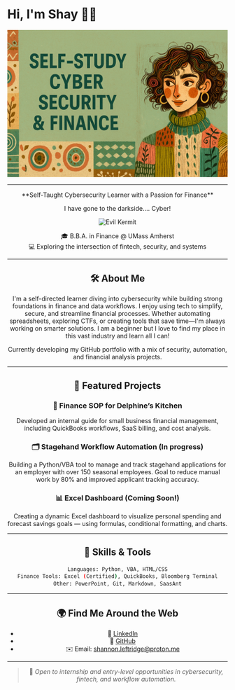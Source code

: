 # Hi, I'm Shay 👋🏽

![Cute banner](Image/Banner.png)
    
---

<div align="center">
**Self-Taught Cybersecurity Learner with a Passion for Finance**  

I have gone to the darkside.... Cyber!

![Evil Kermit](Image/Evilkermit.png)


🎓 B.B.A. in Finance @ UMass Amherst  
💻 Exploring the intersection of fintech, security, and systems

---

## 🛠 About Me
I'm a self-directed learner diving into cybersecurity while building strong foundations in finance and data workflows. I enjoy using tech to simplify, secure, and streamline financial processes. Whether automating spreadsheets, exploring CTFs, or creating tools that save time—I'm always working on smarter solutions. I am a beginner but I love to find my place in this vast industry and learn all I can!

Currently developing my GitHub portfolio with a mix of security, automation, and financial analysis projects.

---

## 🚀 Featured Projects

### 💸 Finance SOP for Delphine’s Kitchen
Developed an internal guide for small business financial management, including QuickBooks workflows, SaaS billing, and cost analysis.

### 🗂️ Stagehand Workflow Automation (In progress)
Building a Python/VBA tool to manage and track stagehand applications for an employer with over 150 seasonal employees. Goal to reduce manual work by 80% and improved applicant tracking accuracy.

### 📊 Excel Dashboard (Coming Soon!)
Creating a dynamic Excel dashboard to visualize personal spending and forecast savings goals — using formulas, conditional formatting, and charts.

---

## 🧠 Skills & Tools

```bash
Languages: Python, VBA, HTML/CSS
Finance Tools: Excel (Certified), QuickBooks, Bloomberg Terminal
Other: PowerPoint, Git, Markdown, SaasAnt

```

---

## 🌍 Find Me Around the Web

- 💼 [LinkedIn](https://www.linkedin.com/in/shannon-leftridge/)
- 📂 [GitHub](https://github.com/YourUsernameHere)
- ✉️ Email: shannon.leftridge@proton.me

---

> 🎯 *Open to internship and entry-level opportunities in cybersecurity, fintech, and workflow automation.*
